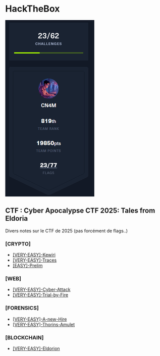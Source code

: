 # HackTheBox

![banner](/img/cnam_.png)

## CTF : **Cyber Apocalypse CTF 2025: Tales from Eldoria**

Divers notes sur le CTF de 2025 (pas forcément de flags..)

### [CRYPTO]
  * [\[VERY-EASY\]-Kewiri](WIKI/Crypto-Kewiri-(very-easy).md)
  * [\[VERY-EASY\]-Traces](WIKI/Crypto-Traces-(very-easy).md)
  * [\[EASY\]-Prelim](WIKI/Crypto-Prelim-(easy).md)

### [WEB]
  * [\[VERY-EASY\]-Cyber-Attack](WIKI/WEB-Cyber-Attack-(easy).md)
  * [\[VERY-EASY\]-Trial-by-Fire](WIKI/WEB-Trial-by-Fire-very-easy.md)

### [FORENSICS]
  * [\[VERY-EASY\]-A-new-Hire](WIKI/Forensics-A-new-Hire-(very-easy).md)
  * [\[VERY-EASY\]-Thorins-Amulet](WIKI/Forensics-Thorins-Amulet-(very-easy).md)

### [BLOCKCHAIN]
  * [\[VERY-EASY\]-Eldorion](WIKI/Blockchain-Eldorion(very-easy).md)


